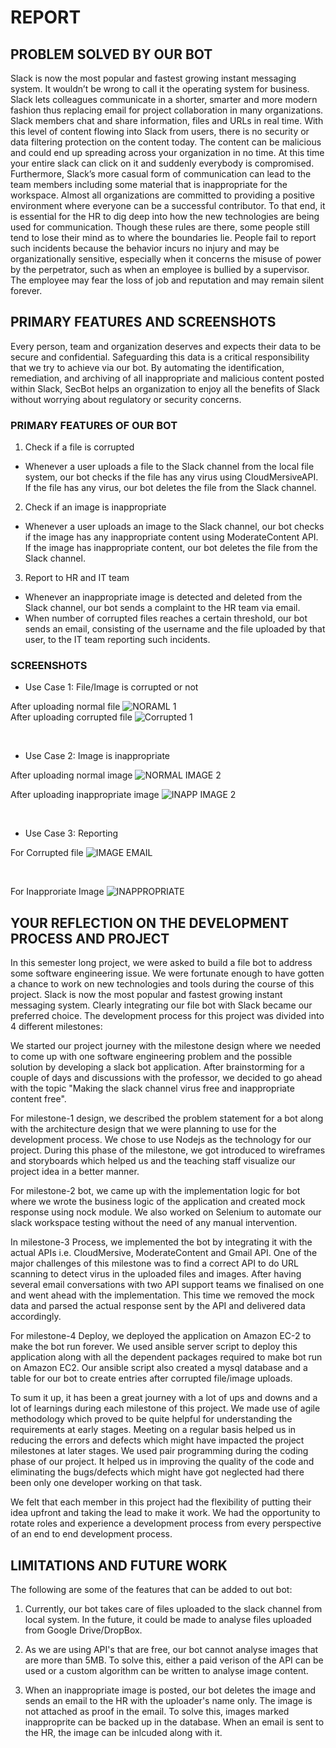 # REPORT

## PROBLEM SOLVED BY OUR BOT
Slack is now the most popular and fastest growing instant messaging system. It wouldn’t be wrong to call it the operating system for
business. Slack lets colleagues communicate in a shorter, smarter and more modern fashion thus replacing email for project collaboration
in many organizations. Slack members chat and share information, files and URLs in real time. With this level of content flowing into
Slack from users, there is no security or data filtering protection on the content today. The content can be malicious and could end up
spreading across your organization in no time. At this time your entire slack can click on it and suddenly everybody is compromised.
Furthermore, Slack’s more casual form of communication can lead to the team members including some material that is inappropriate for
the workspace. Almost all organizations are committed to providing a positive environment where everyone can be a successful contributor.
To that end, it is essential for the HR to dig deep into how the new technologies are being used for communication. Though these rules
are there, some people still tend to lose their mind as to where the boundaries lie. People fail to report such incidents because the
behavior incurs no injury and may be organizationally sensitive, especially when it concerns the misuse of power by the perpetrator,
such as when an employee is bullied by a supervisor. The employee may fear the loss of job and reputation and may remain silent forever.

## PRIMARY FEATURES AND SCREENSHOTS
Every person, team and organization deserves and expects their data to be secure and confidential. Safeguarding this data is a critical
responsibility that we try to achieve via our bot. By automating the identification, remediation, and archiving of all inappropriate and malicious content posted within Slack, SecBot helps an organization to enjoy all the benefits of Slack without worrying about regulatory or security concerns.

### **PRIMARY FEATURES OF OUR BOT**

1) Check if a file is corrupted
 - Whenever a user uploads a file to the Slack channel from the local file system, our bot checks if the file has any virus using     CloudMersiveAPI. If the file has any virus, our bot deletes the file from the Slack channel.
2) Check if an image is inappropriate
 - Whenever a user uploads an image to the Slack channel, our bot checks if the image has any inappropriate content using ModerateContent API. If the image has inappropriate content, our bot deletes the file from the Slack channel.
3) Report to HR and IT team
 - Whenever an inappropriate image is detected and deleted from the Slack channel, our bot sends a complaint to the HR team via email. 
 - When number of corrupted files reaches a certain threshold, our bot sends an email, consisting of the username and the file uploaded by that user, to the IT team reporting such incidents.

### SCREENSHOTS

* Use Case 1: File/Image is corrupted or not

After uploading normal file
![NORAML 1](https://media.github.ncsu.edu/user/12215/files/19ecd200-1aa8-11ea-8d8f-1eac6b326ff1)
<br>
After uploading corrupted file
![Corrupted 1](https://media.github.ncsu.edu/user/12215/files/a26b7280-1aa8-11ea-82bc-26ca68c284a1)

<br>

* Use Case 2: Image is inappropriate

After uploading normal image
![NORMAL IMAGE 2](https://media.github.ncsu.edu/user/12215/files/ea8a9500-1aa8-11ea-812a-2d3dfb3a7097)
<br>

After uploading inappropriate image
![INAPP IMAGE 2](https://media.github.ncsu.edu/user/12215/files/f7a78400-1aa8-11ea-8306-9eef98ec21af)

<br>

* Use Case 3: Reporting

For Corrupted file
![IMAGE EMAIL](https://media.github.ncsu.edu/user/12215/files/2aea1300-1aa9-11ea-99ef-65962e374a54)

<br>

For Inapproriate Image
![INAPPROPRIATE](https://media.github.ncsu.edu/user/12215/files/33dae480-1aa9-11ea-8502-68171a0aa4bd)

##  YOUR REFLECTION ON THE DEVELOPMENT PROCESS AND PROJECT
In this semester long project, we were asked to build a file bot to address some software engineering issue. We were fortunate enough to have gotten a chance to work on new technologies and tools during the course of this project. 
Slack is now the most popular and fastest growing instant messaging system. Clearly integrating our file bot with Slack became our preferred choice. The development process for this project was divided into 4 different milestones: 

We started our project journey with the milestone design where we needed to come up with one software engineering problem and the possible solution by developing a slack bot application. After brainstorming for a couple of days and discussions with the professor, we decided to go ahead with the topic "Making the slack channel virus free and inappropriate content free".

For milestone-1 design, we described the problem statement for a bot along with the architecture design that we were planning to use for the development process. We chose to use Nodejs as the technology for our project. During this phase of the milestone, we got introduced to wireframes and storyboards which helped us and the teaching staff visualize our project idea in a better manner.

For milestone-2 bot, we came up with the implementation logic for bot where we wrote the business logic of the application and created mock response using nock module. We also worked on Selenium to automate our slack workspace testing without the need of any manual intervention. 

In milestone-3 Process, we implemented the bot by integrating it with the actual APIs i.e. CloudMersive, ModerateContent and Gmail API. One of the major challenges of this milestone was to find a correct API to do URL scanning to detect virus in the uploaded files and images. After having several email conversations with two API support teams we finalised on one and went ahead with the implementation. This time we removed the mock data and parsed the actual response sent by the API and delivered data accordingly.

For milestone-4 Deploy, we deployed the application on Amazon EC-2 to make the bot run forever. We used ansible server script to deploy this application along with all the dependent packages required to make bot run on Amazon EC2. Our ansible script also created a mysql database and a table for our bot to create entries after corrupted file/image uploads. 

To sum it up, it has been a great journey with a lot of ups and downs and a lot of learnings during each milestone of this project. We made use of agile methodology which proved to be quite helpful for understanding the requirements at early stages. Meeting on a regular basis helped us in reducing the errors and defects which might have impacted the project milestones at later stages. We used pair programming during the coding phase of our project. It helped us in improving the quality of the code and eliminating the bugs/defects which might have got neglected had there been only one developer working on that task.

We felt that each member in this project had the flexibility of putting their idea upfront and taking the lead to make it work. We had the opportunity to rotate roles and experience a development process from every perspective of an end to end development process.

## LIMITATIONS AND FUTURE WORK
The following are some of the features that can be added to out bot:

1) Currently, our bot takes care of files uploaded to the slack channel from local system. In the future, it could be made to analyse files uploaded from Google Drive/DropBox.
 
2) As we are using API's that are free, our bot cannot analyse images that are more than 5MB. To solve this, either a paid verison of the API can be used or a custom algorithm can be written to analyse image content.

3) When an inappropriate image is posted, our bot deletes the image and sends an email to the HR with the uploader's name only. The image is not attached as proof in the email. To solve this, images marked inapproprite can be backed up in the database. When an email is sent to the HR, the image can be inlcuded along with it. 



